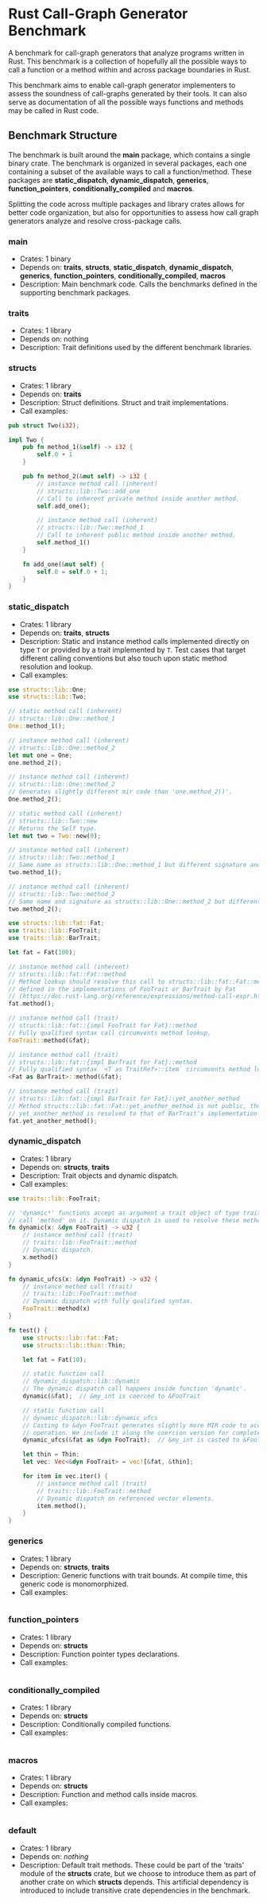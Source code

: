 # Rust Call-Graph Generator Benchmark

A benchmark for call-graph generators that analyze programs written in Rust. This benchmark is a
collection of hopefully all the possible ways to call a function or a method within and across
package boundaries in Rust.

This benchmark aims to enable call-graph generator implementers to assess the soundness of
call-graphs generated by their tools. It can also serve as documentation of all the possible ways
functions and methods may be called in Rust code.

## Benchmark Structure

The benchmark is built around the **main** package, which contains a single binary crate. The
benchmark is organized in several packages, each one containing a subset of the available ways to
call a function/method. These packages are **static_dispatch**, **dynamic_dispatch**,
**generics**, **function_pointers**, **conditionally_compiled** and **macros**.

Splitting the code across multiple packages and library crates allows for better code organization,
but also for opportunities to assess how call graph generators analyze and resolve cross-package
calls.

### main
- Crates:
    1 binary
- Depends on:
    **traits**, **structs**, **static_dispatch**, **dynamic_dispatch**, **generics**,
    **function\_pointers**, **conditionally\_compiled**, **macros**
- Description:
    Main benchmark code. Calls the benchmarks defined in the supporting benchmark packages.

### traits
- Crates:
    1 library
- Depends on:
    nothing
- Description:
    Trait definitions used by the different benchmark libraries.

### structs
- Crates:
    1 library
- Depends on:
    **traits**
- Description:
    Struct definitions. Struct and trait implementations.
- Call examples:
```rust
pub struct Two(i32);

impl Two {
    pub fn method_1(&self) -> i32 {
        self.0 + 1
    }

    pub fn method_2(&mut self) -> i32 {
        // instance method call (inherent)
        // structs::lib::Two::add_one
        // Call to inherent private method inside another method.
        self.add_one();

        // instance method call (inherent)
        // structs::lib::Two::method_1
        // Call to inherent public method inside another method.
        self.method_1()
    }

    fn add_one(&mut self) {
        self.0 = self.0 + 1;
    }
}
```

### static\_dispatch
- Crates:
    1 library
- Depends on:
    **traits**, **structs**
- Description:
    Static and instance method calls implemented directly on type `T` or provided by a trait
    implemented by `T`. Test cases that target different calling conventions but also touch upon
    static method resolution and lookup.
- Call examples:
```rust
use structs::lib::One;
use structs::lib::Two;

// static method call (inherent)
// structs::lib::One::method_1
One::method_1();

// instance method call (inherent)
// structs::lib::One::method_2
let mut one = One;
one.method_2();

// instance method call (inherent)
// structs::lib::One::method_2
// Generates slightly different mir code than 'one.method_2()'.
One.method_2();

// static method call (inherent)
// structs::lib::Two::new
// Returns the Self type.
let mut two = Two::new(0);

// instance method call (inherent)
// structs::lib::Two::method_1
// Same name as structs::lib::One::method_1 but different signature and definition path.
two.method_1();

// instance method call (inherent)
// structs::lib::Two::method_2
// Same name and signature as structs::lib::One::method_2 but different definition path.
two.method_2();
```

```rust
use structs::lib::fat::Fat;
use traits::lib::FooTrait;
use traits::lib::BarTrait;

let fat = Fat(100);

// instance method call (inherent)
// structs::lib::fat::Fat::method
// Method lookup should resolve this call to structs::lib::fat::Fat::method and not to the methods
// defined in the implementations of FooTrait or BarTrait by Fat
// (https://doc.rust-lang.org/reference/expressions/method-call-expr.html).
fat.method();

// instance method call (trait)
// structs::lib::fat::{impl FooTrait for Fat}::method
// Fully qualified syntax call circumvents method lookup.
FooTrait::method(&fat);

// instance method call (trait)
// structs::lib::fat::{impl BarTrait for Fat}::method
// Fully qualified syntax `<T as TraitRef>::item` circumvents method lookup.
<Fat as BarTrait>::method(&fat);

// instance method call (trait)
// structs::lib::fat::{impl BarTrait for Fat}::yet_another_method
// Method structs::lib::fat::Fat::yet_another_method is not public, thus the call to
// yet_another_method is resolved to that of BarTrait's implementation by Fat.
fat.yet_another_method();
```

### dynamic\_dispatch
- Crates:
    1 library
- Depends on:
    **structs**, **traits**
- Description:
    Trait objects and dynamic dispatch.
- Call examples:
```rust
use traits::lib::FooTrait;

// 'dynamic*' functions accept as argument a trait object of type traits::lib::FooTrait and
// call 'method' on it. Dynamic dispatch is used to resolve these method calls.
fn dynamic(x: &dyn FooTrait) -> u32 {
    // instance method call (trait)
    // traits::lib::FooTrait::method
    // Dynamic dispatch.
    x.method()
}

fn dynamic_ufcs(x: &dyn FooTrait) -> u32 {
    // instance method call (trait)
    // traits::lib::FooTrait::method
    // Dynamic dispatch with fully qualified syntax.
    FooTrait::method(x)
}

fn test() {
    use structs::lib::fat::Fat;
    use structs::lib::thin::Thin;

    let fat = Fat(10);

    // static function call
    // dynamic_dispatch::lib::dynamic
    // The dynamic dispatch call happens inside function 'dynamic'.
    dynamic(&fat);  // &my_int is coerced to &FooTrait

    // static function call
    // dynamic_dispatch::lib::dynamic_ufcs
    // Casting to &dyn FooTrait generates slightly more MIR code to account for the cast
    // operation. We include it along the coercion version for completeness.
    dynamic_ufcs(&fat as &dyn FooTrait);  // &my_int is casted to &FooTrait

    let thin = Thin;
    let vec: Vec<&dyn FooTrait> = vec![&fat, &thin];

    for item in vec.iter() {
        // instance method call (trait)
        // traits::lib::FooTrait::method
        // Dynamic dispatch on referenced vector elements.
        item.method();
    }
}
```

### generics
- Crates:
    1 library
- Depends on:
    **structs**, **traits**
- Description:
    Generic functions with trait bounds. At compile time, this generic code
    is monomorphized.
- Call examples:
```rust
```

### function\_pointers
- Crates:
    1 library
- Depends on:
    **structs**
- Description:
    Function pointer types declarations.
- Call examples:
```rust
```

### conditionally\_compiled
- Crates:
    1 library
- Depends on:
    **structs**
- Description:
    Conditionally compiled functions.
- Call examples:
```rust
```

### macros
- Crates:
    1 library
- Depends on:
    **structs**
- Description:
    Function and method calls inside macros.
- Call examples:
```rust
```

### default
 - Crates:
    1 library
 - Depends on:
    *nothing*
 - Description:
    Default trait methods. These could be part of the 'traits' module of the
    **structs** crate, but we choose to introduce them as part of another crate
    on which **structs** depends. This artificial dependency is introduced to
    include transitive crate dependencies in the benchmark.
